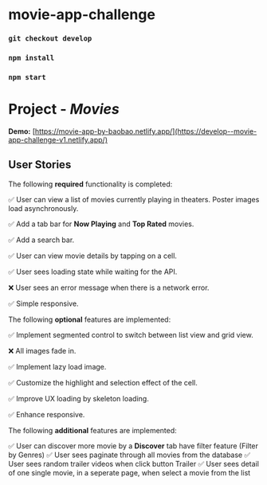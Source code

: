 # movie-app-challenge
### `git checkout develop`
### `npm install`
### `npm start`

# Project - *Movies*

**Demo:** [https://movie-app-by-baobao.netlify.app/](https://develop--movie-app-challenge-v1.netlify.app/)

## User Stories

The following **required** functionality is completed:

✅ User can view a list of movies currently playing in theaters. Poster images load asynchronously.

✅ Add a tab bar for **Now Playing** and **Top Rated** movies.

✅ Add a search bar.

✅ User can view movie details by tapping on a cell.

✅ User sees loading state while waiting for the API.

❌ User sees an error message when there is a network error.

✅ Simple responsive.

The following **optional** features are implemented:

✅ Implement segmented control to switch between list view and grid view.

❌ All images fade in.

✅ Implement lazy load image.

✅ Customize the highlight and selection effect of the cell.

✅ Improve UX loading by skeleton loading.

✅ Enhance responsive.

The following **additional** features are implemented:

✅ User can discover more movie by a **Discover** tab have filter feature (Filter by Genres)
✅ User sees paginate through all movies from the database
✅ User sees random trailer videos when click button Trailer
✅ User sees detail of one single movie, in a seperate page, when select a movie from the list
